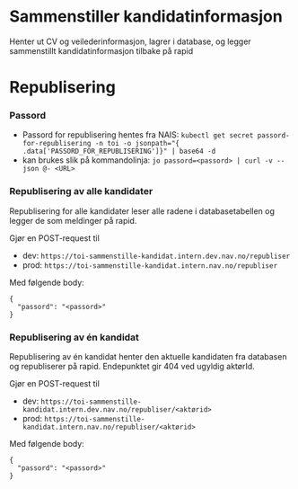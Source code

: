 # Sammenstiller kandidatinformasjon

Henter ut CV og veilederinformasjon, lagrer i database, og legger sammenstillt kandidatinformasjon tilbake på rapid

# Republisering

### Passord 
- Passord for republisering hentes fra NAIS: `kubectl get secret passord-for-republisering -n toi -o jsonpath="{ .data['PASSORD_FOR_REPUBLISERING']}" | base64 -d`
- kan brukes slik på kommandolinja: `jo passord=<passord> | curl -v --json @- <URL>`

### Republisering av alle kandidater
Republisering for alle kandidater leser alle radene i databasetabellen og legger de som meldinger på rapid.

Gjør en POST-request til 
 - dev: `https://toi-sammenstille-kandidat.intern.dev.nav.no/republiser`
 - prod: `https://toi-sammenstille-kandidat.intern.nav.no/republiser`

Med følgende body:

    {
	  "passord": "<passord>"
    }

### Republisering av én kandidat
Republisering av én kandidat henter den aktuelle kandidaten fra databasen og republiserer på rapid. Endepunktet gir 404 ved ugyldig aktørId.

Gjør en POST-request til
- dev: `https://toi-sammenstille-kandidat.intern.dev.nav.no/republiser/<aktørid>`
- prod: `https://toi-sammenstille-kandidat.intern.nav.no/republiser/<aktørid>`

Med følgende body:

    {
	  "passord": "<passord>"
    }
